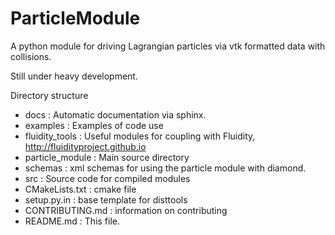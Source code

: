 # ParticleModule
A python module for driving Lagrangian particles via vtk formatted data with collisions.

Still under heavy development.

Directory structure

* docs : Automatic documentation via sphinx.
* examples : Examples of code use
* fluidity_tools : Useful modules for coupling with Fluidity, http://fluidityproject.github.io
* particle_module : Main source directory
* schemas : xml schemas for using the particle module with diamond.
* src : Source code for compiled modules
* CMakeLists.txt : cmake file
* setup.py.in : base template for disttools
* CONTRIBUTING.md : information on contributing
* README.md : This file.
